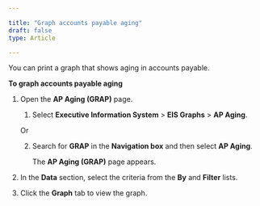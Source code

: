 ```yaml
---

title: "Graph accounts payable aging"
draft: false
type: Article

---
```


You can print a graph that shows aging in accounts payable.

**To graph accounts payable aging**

1.  Open the **AP Aging (GRAP)** page.

    1. Select **Executive Information System** > **EIS Graphs** > **AP Aging**.

    Or

    2.  Search for **GRAP** in the **Navigation box** and then select **AP Aging**.
    
        The **AP Aging (GRAP)** page appears.

2.  In the **Data** section, select the criteria from the **By** and **Filter** lists.

3.  Click the **Graph** tab to view the graph.